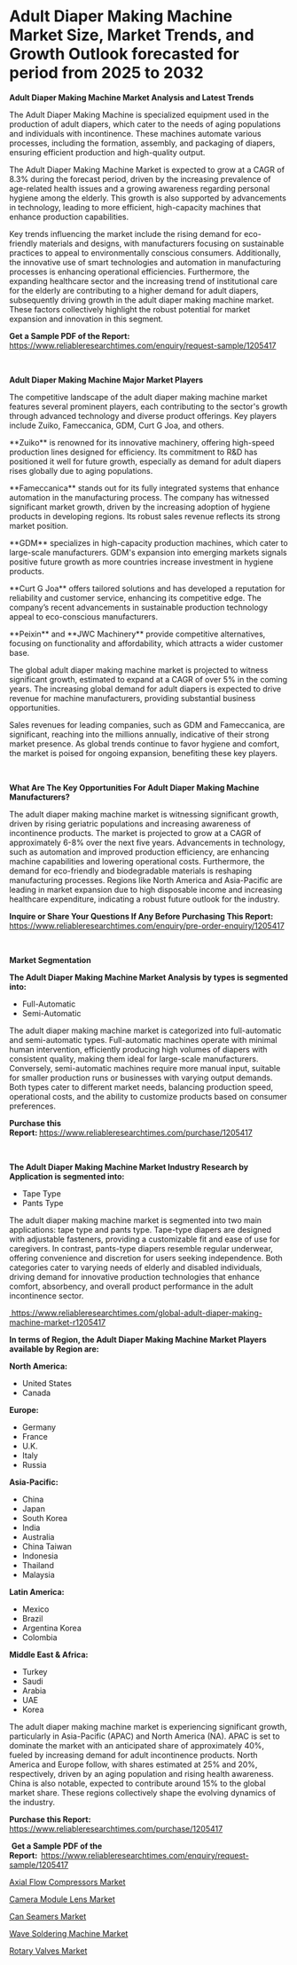 <p><h1>Adult Diaper Making Machine Market Size, Market Trends, and Growth Outlook forecasted for period from 2025 to 2032</h1></p><p><strong>Adult Diaper Making Machine Market Analysis and Latest Trends</strong></p>
<p><p>The Adult Diaper Making Machine is specialized equipment used in the production of adult diapers, which cater to the needs of aging populations and individuals with incontinence. These machines automate various processes, including the formation, assembly, and packaging of diapers, ensuring efficient production and high-quality output.</p><p>The Adult Diaper Making Machine Market is expected to grow at a CAGR of 8.3% during the forecast period, driven by the increasing prevalence of age-related health issues and a growing awareness regarding personal hygiene among the elderly. This growth is also supported by advancements in technology, leading to more efficient, high-capacity machines that enhance production capabilities.</p><p>Key trends influencing the market include the rising demand for eco-friendly materials and designs, with manufacturers focusing on sustainable practices to appeal to environmentally conscious consumers. Additionally, the innovative use of smart technologies and automation in manufacturing processes is enhancing operational efficiencies. Furthermore, the expanding healthcare sector and the increasing trend of institutional care for the elderly are contributing to a higher demand for adult diapers, subsequently driving growth in the adult diaper making machine market. These factors collectively highlight the robust potential for market expansion and innovation in this segment.</p></p>
<p><strong>Get a Sample PDF of the Report:&nbsp;</strong> <a href="https://www.reliableresearchtimes.com/enquiry/request-sample/1205417?utm_campaign=3444&utm_medium=2&utm_source=Github&utm_content=ia&utm_term=26032025&utm_id=adult-diaper-making-machine">https://www.reliableresearchtimes.com/enquiry/request-sample/1205417</a></p>
<p>&nbsp;</p>
<p><strong>Adult Diaper Making Machine Major Market Players</strong></p>
<p><p>The competitive landscape of the adult diaper making machine market features several prominent players, each contributing to the sector's growth through advanced technology and diverse product offerings. Key players include Zuiko, Fameccanica, GDM, Curt G Joa, and others.</p><p>**Zuiko** is renowned for its innovative machinery, offering high-speed production lines designed for efficiency. Its commitment to R&D has positioned it well for future growth, especially as demand for adult diapers rises globally due to aging populations.</p><p>**Fameccanica** stands out for its fully integrated systems that enhance automation in the manufacturing process. The company has witnessed significant market growth, driven by the increasing adoption of hygiene products in developing regions. Its robust sales revenue reflects its strong market position.</p><p>**GDM** specializes in high-capacity production machines, which cater to large-scale manufacturers. GDM's expansion into emerging markets signals positive future growth as more countries increase investment in hygiene products.</p><p>**Curt G Joa** offers tailored solutions and has developed a reputation for reliability and customer service, enhancing its competitive edge. The company’s recent advancements in sustainable production technology appeal to eco-conscious manufacturers.</p><p>**Peixin** and **JWC Machinery** provide competitive alternatives, focusing on functionality and affordability, which attracts a wider customer base.</p><p>The global adult diaper making machine market is projected to witness significant growth, estimated to expand at a CAGR of over 5% in the coming years. The increasing global demand for adult diapers is expected to drive revenue for machine manufacturers, providing substantial business opportunities.</p><p>Sales revenues for leading companies, such as GDM and Fameccanica, are significant, reaching into the millions annually, indicative of their strong market presence. As global trends continue to favor hygiene and comfort, the market is poised for ongoing expansion, benefiting these key players.</p></p>
<p>&nbsp;</p>
<p><strong>What Are The Key Opportunities For Adult Diaper Making Machine Manufacturers?</strong></p>
<p><p>The adult diaper making machine market is witnessing significant growth, driven by rising geriatric populations and increasing awareness of incontinence products. The market is projected to grow at a CAGR of approximately 6-8% over the next five years. Advancements in technology, such as automation and improved production efficiency, are enhancing machine capabilities and lowering operational costs. Furthermore, the demand for eco-friendly and biodegradable materials is reshaping manufacturing processes. Regions like North America and Asia-Pacific are leading in market expansion due to high disposable income and increasing healthcare expenditure, indicating a robust future outlook for the industry.</p></p>
<p><strong>Inquire or Share Your Questions If Any Before Purchasing This Report:</strong> <a href="https://www.reliableresearchtimes.com/enquiry/pre-order-enquiry/1205417?utm_campaign=3444&utm_medium=2&utm_source=Github&utm_content=ia&utm_term=26032025&utm_id=adult-diaper-making-machine">https://www.reliableresearchtimes.com/enquiry/pre-order-enquiry/1205417</a></p>
<p>&nbsp;</p>
<p><strong>Market Segmentation</strong></p>
<p><strong>The Adult Diaper Making Machine Market Analysis by types is segmented into:</strong></p>
<p><ul><li>Full-Automatic</li><li>Semi-Automatic</li></ul></p>
<p><p>The adult diaper making machine market is categorized into full-automatic and semi-automatic types. Full-automatic machines operate with minimal human intervention, efficiently producing high volumes of diapers with consistent quality, making them ideal for large-scale manufacturers. Conversely, semi-automatic machines require more manual input, suitable for smaller production runs or businesses with varying output demands. Both types cater to different market needs, balancing production speed, operational costs, and the ability to customize products based on consumer preferences.</p></p>
<p><strong>Purchase this Report:&nbsp;</strong><a href="https://www.reliableresearchtimes.com/purchase/1205417?utm_campaign=3444&utm_medium=2&utm_source=Github&utm_content=ia&utm_term=26032025&utm_id=adult-diaper-making-machine">https://www.reliableresearchtimes.com/purchase/1205417</a></p>
<p>&nbsp;</p>
<p><strong>The Adult Diaper Making Machine Market Industry Research by Application is segmented into:</strong></p>
<p><ul><li>Tape Type</li><li>Pants Type</li></ul></p>
<p><p>The adult diaper making machine market is segmented into two main applications: tape type and pants type. Tape-type diapers are designed with adjustable fasteners, providing a customizable fit and ease of use for caregivers. In contrast, pants-type diapers resemble regular underwear, offering convenience and discretion for users seeking independence. Both categories cater to varying needs of elderly and disabled individuals, driving demand for innovative production technologies that enhance comfort, absorbency, and overall product performance in the adult incontinence sector.</p></p>
<p><a href="https://www.reliableresearchtimes.com/global-adult-diaper-making-machine-market-r1205417?utm_campaign=3444&utm_medium=2&utm_source=Github&utm_content=ia&utm_term=26032025&utm_id=adult-diaper-making-machine">&nbsp;https://www.reliableresearchtimes.com/global-adult-diaper-making-machine-market-r1205417</a></p>
<p><strong>In terms of Region, the Adult Diaper Making Machine Market Players available by Region are:</strong></p>
<p>
    <p> <strong> North America: </strong>
        <ul>
            <li>United States</li>
            <li>Canada</li>
        </ul>
        </p> 
    <p> <strong> Europe: </strong>
        <ul>
            <li>Germany</li>
            <li>France</li>
            <li>U.K.</li>
            <li>Italy</li>
            <li>Russia</li>
        </ul>
        </p> 
    <p> <strong> Asia-Pacific: </strong>
        <ul>
            <li>China</li>
            <li>Japan</li>
            <li>South Korea</li>
            <li>India</li>
            <li>Australia</li>
            <li>China Taiwan</li>
            <li>Indonesia</li>
            <li>Thailand</li>
            <li>Malaysia</li>
        </ul>
        </p> 
    <p> <strong> Latin America: </strong>
        <ul>
            <li>Mexico</li>
            <li>Brazil</li>
            <li>Argentina Korea</li>
            <li>Colombia</li>
        </ul>
        </p> 
    <p> <strong> Middle East & Africa: </strong>
        <ul>
            <li>Turkey</li>
            <li>Saudi</li>
            <li>Arabia</li>
            <li>UAE</li>
            <li>Korea</li>
        </ul>
    </p>
    </p>
<p><p>The adult diaper making machine market is experiencing significant growth, particularly in Asia-Pacific (APAC) and North America (NA). APAC is set to dominate the market with an anticipated share of approximately 40%, fueled by increasing demand for adult incontinence products. North America and Europe follow, with shares estimated at 25% and 20%, respectively, driven by an aging population and rising health awareness. China is also notable, expected to contribute around 15% to the global market share. These regions collectively shape the evolving dynamics of the industry.</p></p>
<p><strong>Purchase this Report: </strong><a href="https://www.reliableresearchtimes.com/purchase/1205417?utm_campaign=3444&utm_medium=2&utm_source=Github&utm_content=ia&utm_term=26032025&utm_id=adult-diaper-making-machine">https://www.reliableresearchtimes.com/purchase/1205417</a></p>
<p>&nbsp;<strong>Get a Sample PDF of the Report:&nbsp;&nbsp;</strong><a href="https://www.reliableresearchtimes.com/enquiry/request-sample/1205417?utm_campaign=3444&utm_medium=2&utm_source=Github&utm_content=ia&utm_term=26032025&utm_id=adult-diaper-making-machine">https://www.reliableresearchtimes.com/enquiry/request-sample/1205417</a></p>
<p><strong></strong></p>
<p><p><a href="https://www.linkedin.com/pulse/axial-flow-compressors-market-report-offers-financial-oxkve?utm_campaign=3444&utm_medium=2&utm_source=Github&utm_content=ia&utm_term=26032025&utm_id=adult-diaper-making-machine">Axial Flow Compressors Market</a></p><p><a href="https://www.linkedin.com/pulse/camera-module-lens-market-report-offers-financial-analysis-hblze?utm_campaign=3444&utm_medium=2&utm_source=Github&utm_content=ia&utm_term=26032025&utm_id=adult-diaper-making-machine">Camera Module Lens Market</a></p><p><a href="https://www.linkedin.com/pulse/robust-growth-anticipated-can-seamers-market-cagr-52-from-0rpse?utm_campaign=3444&utm_medium=2&utm_source=Github&utm_content=ia&utm_term=26032025&utm_id=adult-diaper-making-machine">Can Seamers Market</a></p><p><a href="https://www.linkedin.com/pulse/global-wave-soldering-machine-market-trends-applications-forecast-qn3ie?utm_campaign=3444&utm_medium=2&utm_source=Github&utm_content=ia&utm_term=26032025&utm_id=adult-diaper-making-machine">Wave Soldering Machine Market</a></p><p><a href="https://www.linkedin.com/pulse/rotary-valves-market-forecast-report-highlights-revenue-trends-m3phe?utm_campaign=3444&utm_medium=2&utm_source=Github&utm_content=ia&utm_term=26032025&utm_id=adult-diaper-making-machine">Rotary Valves Market</a></p></p>
